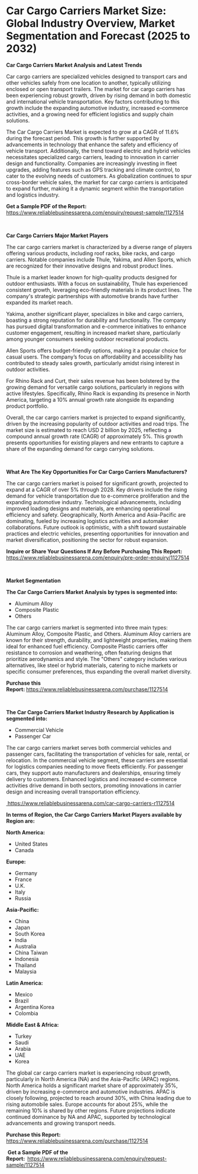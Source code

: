 <p><h1>Car Cargo Carriers Market Size: Global Industry Overview, Market Segmentation and Forecast (2025 to 2032)</h1></p><p><strong>Car Cargo Carriers Market Analysis and Latest Trends</strong></p>
<p><p>Car cargo carriers are specialized vehicles designed to transport cars and other vehicles safely from one location to another, typically utilizing enclosed or open transport trailers. The market for car cargo carriers has been experiencing robust growth, driven by rising demand in both domestic and international vehicle transportation. Key factors contributing to this growth include the expanding automotive industry, increased e-commerce activities, and a growing need for efficient logistics and supply chain solutions.</p><p>The Car Cargo Carriers Market is expected to grow at a CAGR of 11.6% during the forecast period. This growth is further supported by advancements in technology that enhance the safety and efficiency of vehicle transport. Additionally, the trend toward electric and hybrid vehicles necessitates specialized cargo carriers, leading to innovation in carrier design and functionality. Companies are increasingly investing in fleet upgrades, adding features such as GPS tracking and climate control, to cater to the evolving needs of customers. As globalization continues to spur cross-border vehicle sales, the market for car cargo carriers is anticipated to expand further, making it a dynamic segment within the transportation and logistics industry.</p></p>
<p><strong>Get a Sample PDF of the Report:&nbsp;</strong> <a href="https://www.reliablebusinessarena.com/enquiry/request-sample/1127514?utm_campaign=3067&utm_medium=2&utm_source=Github&utm_content=ia&utm_term=17042025&utm_id=car-cargo-carriers">https://www.reliablebusinessarena.com/enquiry/request-sample/1127514</a></p>
<p>&nbsp;</p>
<p><strong>Car Cargo Carriers Major Market Players</strong></p>
<p><p>The car cargo carriers market is characterized by a diverse range of players offering various products, including roof racks, bike racks, and cargo carriers. Notable companies include Thule, Yakima, and Allen Sports, which are recognized for their innovative designs and robust product lines. </p><p>Thule is a market leader known for high-quality products designed for outdoor enthusiasts. With a focus on sustainability, Thule has experienced consistent growth, leveraging eco-friendly materials in its product lines. The company's strategic partnerships with automotive brands have further expanded its market reach.</p><p>Yakima, another significant player, specializes in bike and cargo carriers, boasting a strong reputation for durability and functionality. The company has pursued digital transformation and e-commerce initiatives to enhance customer engagement, resulting in increased market share, particularly among younger consumers seeking outdoor recreational products.</p><p>Allen Sports offers budget-friendly options, making it a popular choice for casual users. The company’s focus on affordability and accessibility has contributed to steady sales growth, particularly amidst rising interest in outdoor activities.</p><p>For Rhino Rack and Curt, their sales revenue has been bolstered by the growing demand for versatile cargo solutions, particularly in regions with active lifestyles. Specifically, Rhino Rack is expanding its presence in North America, targeting a 10% annual growth rate alongside its expanding product portfolio.</p><p>Overall, the car cargo carriers market is projected to expand significantly, driven by the increasing popularity of outdoor activities and road trips. The market size is estimated to reach USD 2 billion by 2025, reflecting a compound annual growth rate (CAGR) of approximately 5%. This growth presents opportunities for existing players and new entrants to capture a share of the expanding demand for cargo carrying solutions.</p></p>
<p>&nbsp;</p>
<p><strong>What Are The Key Opportunities For Car Cargo Carriers Manufacturers?</strong></p>
<p><p>The car cargo carriers market is poised for significant growth, projected to expand at a CAGR of over 5% through 2028. Key drivers include the rising demand for vehicle transportation due to e-commerce proliferation and the expanding automotive industry. Technological advancements, including improved loading designs and materials, are enhancing operational efficiency and safety. Geographically, North America and Asia-Pacific are dominating, fueled by increasing logistics activities and automaker collaborations. Future outlook is optimistic, with a shift toward sustainable practices and electric vehicles, presenting opportunities for innovation and market diversification, positioning the sector for robust expansion.</p></p>
<p><strong>Inquire or Share Your Questions If Any Before Purchasing This Report:</strong> <a href="https://www.reliablebusinessarena.com/enquiry/pre-order-enquiry/1127514?utm_campaign=3067&utm_medium=2&utm_source=Github&utm_content=ia&utm_term=17042025&utm_id=car-cargo-carriers">https://www.reliablebusinessarena.com/enquiry/pre-order-enquiry/1127514</a></p>
<p>&nbsp;</p>
<p><strong>Market Segmentation</strong></p>
<p><strong>The Car Cargo Carriers Market Analysis by types is segmented into:</strong></p>
<p><ul><li>Aluminum Alloy</li><li>Composite Plastic</li><li>Others</li></ul></p>
<p><p>The car cargo carriers market is segmented into three main types: Aluminum Alloy, Composite Plastic, and Others. Aluminum Alloy carriers are known for their strength, durability, and lightweight properties, making them ideal for enhanced fuel efficiency. Composite Plastic carriers offer resistance to corrosion and weathering, often featuring designs that prioritize aerodynamics and style. The "Others" category includes various alternatives, like steel or hybrid materials, catering to niche markets or specific consumer preferences, thus expanding the overall market diversity.</p></p>
<p><strong>Purchase this Report:&nbsp;</strong><a href="https://www.reliablebusinessarena.com/purchase/1127514?utm_campaign=3067&utm_medium=2&utm_source=Github&utm_content=ia&utm_term=17042025&utm_id=car-cargo-carriers">https://www.reliablebusinessarena.com/purchase/1127514</a></p>
<p>&nbsp;</p>
<p><strong>The Car Cargo Carriers Market Industry Research by Application is segmented into:</strong></p>
<p><ul><li>Commercial Vehicle</li><li>Passenger Car</li></ul></p>
<p><p>The car cargo carriers market serves both commercial vehicles and passenger cars, facilitating the transportation of vehicles for sale, rental, or relocation. In the commercial vehicle segment, these carriers are essential for logistics companies needing to move fleets efficiently. For passenger cars, they support auto manufacturers and dealerships, ensuring timely delivery to customers. Enhanced logistics and increased e-commerce activities drive demand in both sectors, promoting innovations in carrier design and increasing overall transportation efficiency.</p></p>
<p><a href="https://www.reliablebusinessarena.com/car-cargo-carriers-r1127514?utm_campaign=3067&utm_medium=2&utm_source=Github&utm_content=ia&utm_term=17042025&utm_id=car-cargo-carriers">&nbsp;https://www.reliablebusinessarena.com/car-cargo-carriers-r1127514</a></p>
<p><strong>In terms of Region, the Car Cargo Carriers Market Players available by Region are:</strong></p>
<p>
    <p> <strong> North America: </strong>
        <ul>
            <li>United States</li>
            <li>Canada</li>
        </ul>
        </p> 
    <p> <strong> Europe: </strong>
        <ul>
            <li>Germany</li>
            <li>France</li>
            <li>U.K.</li>
            <li>Italy</li>
            <li>Russia</li>
        </ul>
        </p> 
    <p> <strong> Asia-Pacific: </strong>
        <ul>
            <li>China</li>
            <li>Japan</li>
            <li>South Korea</li>
            <li>India</li>
            <li>Australia</li>
            <li>China Taiwan</li>
            <li>Indonesia</li>
            <li>Thailand</li>
            <li>Malaysia</li>
        </ul>
        </p> 
    <p> <strong> Latin America: </strong>
        <ul>
            <li>Mexico</li>
            <li>Brazil</li>
            <li>Argentina Korea</li>
            <li>Colombia</li>
        </ul>
        </p> 
    <p> <strong> Middle East & Africa: </strong>
        <ul>
            <li>Turkey</li>
            <li>Saudi</li>
            <li>Arabia</li>
            <li>UAE</li>
            <li>Korea</li>
        </ul>
    </p>
    </p>
<p><p>The global car cargo carriers market is experiencing robust growth, particularly in North America (NA) and the Asia-Pacific (APAC) regions. North America holds a significant market share of approximately 35%, driven by increasing e-commerce and automotive industries. APAC is closely following, projected to reach around 30%, with China leading due to rising automobile sales. Europe accounts for about 25%, while the remaining 10% is shared by other regions. Future projections indicate continued dominance by NA and APAC, supported by technological advancements and growing transport needs.</p></p>
<p><strong>Purchase this Report: </strong><a href="https://www.reliablebusinessarena.com/purchase/1127514?utm_campaign=3067&utm_medium=2&utm_source=Github&utm_content=ia&utm_term=17042025&utm_id=car-cargo-carriers">https://www.reliablebusinessarena.com/purchase/1127514</a></p>
<p>&nbsp;<strong>Get a Sample PDF of the Report:&nbsp;&nbsp;</strong><a href="https://www.reliablebusinessarena.com/enquiry/request-sample/1127514?utm_campaign=3067&utm_medium=2&utm_source=Github&utm_content=ia&utm_term=17042025&utm_id=car-cargo-carriers">https://www.reliablebusinessarena.com/enquiry/request-sample/1127514</a></p>
<p><strong></strong></p>
<p><p></p><p></p><p></p></p>